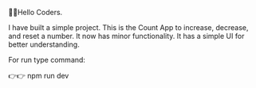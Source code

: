 🙏🙏Hello Coders.

I have built a simple project. This is the Count App to increase, decrease, and reset a number. It now has minor functionality. It has a simple UI for better understanding.

For run type command:

👉👉 npm run dev

